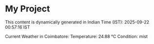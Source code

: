 # My Project

This content is dynamically generated in Indian Time (IST): 2025-09-22 00:57:16 IST


Current Weather in Coimbatore:
Temperature: 24.88 °C
Condition: mist
